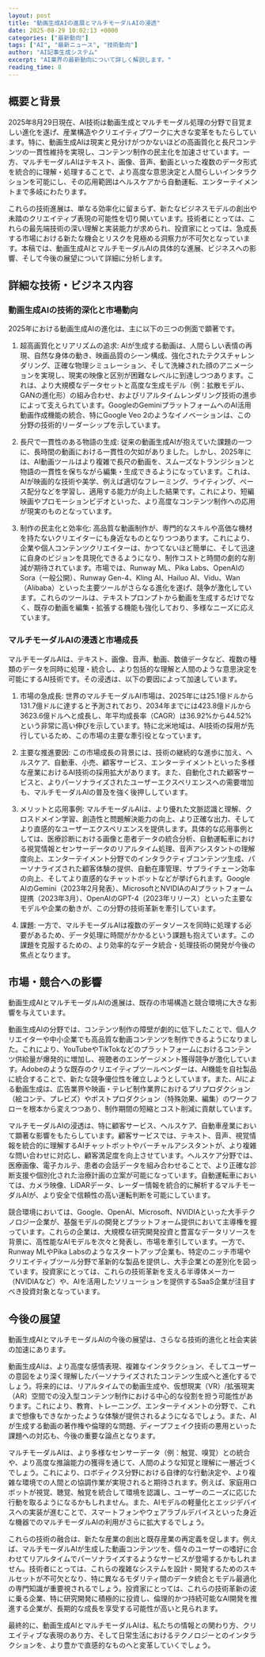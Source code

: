 ```yaml
---
layout: post
title: "動画生成AIの進展とマルチモーダルAIの浸透"
date: 2025-08-29 10:02:13 +0000
categories: ["最新動向"]
tags: ["AI", "最新ニュース", "技術動向"]
author: "AI記事生成システム"
excerpt: "AI業界の最新動向について詳しく解説します。"
reading_time: 8
---
```


## 概要と背景

2025年8月29日現在、AI技術は動画生成とマルチモーダル処理の分野で目覚ましい進化を遂げ、産業構造やクリエイティブワークに大きな変革をもたらしています。特に、動画生成AIは現実と見分けがつかないほどの高画質化と長尺コンテンツの一貫性維持を実現し、コンテンツ制作の民主化を加速させています。一方、マルチモーダルAIはテキスト、画像、音声、動画といった複数のデータ形式を統合的に理解・処理することで、より高度な意思決定と人間らしいインタラクションを可能にし、その応用範囲はヘルスケアから自動運転、エンターテイメントまで多岐にわたります。

これらの技術進展は、単なる効率化に留まらず、新たなビジネスモデルの創出や未踏のクリエイティブ表現の可能性を切り開いています。技術者にとっては、これらの最先端技術の深い理解と実装能力が求められ、投資家にとっては、急成長する市場における新たな機会とリスクを見極める洞察力が不可欠となっています。本稿では、動画生成AIとマルチモーダルAIの具体的な進展、ビジネスへの影響、そして今後の展望について詳細に分析します。

## 詳細な技術・ビジネス内容

### 動画生成AIの技術的深化と市場動向

2025年における動画生成AIの進化は、主に以下の三つの側面で顕著です。

1.  超高画質化とリアリズムの追求: AIが生成する動画は、人間らしい表情の再現、自然な身体の動き、映画品質のシーン構成、強化されたテクスチャレンダリング、正確な物理シミュレーション、そして洗練された顔のアニメーションを実現し、現実の映像と区別が困難なレベルに到達しつつあります。これは、より大規模なデータセットと高度な生成モデル（例：拡散モデル、GANの進化形）の組み合わせ、およびリアルタイムレンダリング技術の進歩によって支えられています。GoogleのGeminiプラットフォームへのAI活用動画作成機能の統合、特にGoogle Veo 2のようなイノベーションは、この分野の技術的リーダーシップを示しています。

2.  長尺で一貫性のある物語の生成: 従来の動画生成AIが抱えていた課題の一つに、長時間の動画における一貫性の欠如がありました。しかし、2025年には、AI動画ツールはより複雑で長尺の動画を、スムーズなトランジションと物語の一貫性を保ちながら編集・生成できるようになっています。これは、AIが映画的な技術や美学、例えば適切なフレーミング、ライティング、ペース配分などを学習し、適用する能力が向上した結果です。これにより、短編映画やプロモーションビデオといった、より高度なコンテンツ制作への応用が現実のものとなっています。

3.  制作の民主化と効率化: 高品質な動画制作が、専門的なスキルや高価な機材を持たないクリエイターにも身近なものとなりつつあります。これにより、企業や個人コンテンツクリエイターは、かつてないほど簡単に、そして迅速に自身のビジョンを具現化できるようになり、制作コストと時間の劇的な削減が期待されています。市場では、Runway ML、Pika Labs、OpenAIのSora（一般公開）、Runway Gen-4、Kling AI、Hailuo AI、Vidu、Wan（Alibaba）といった主要ツールがさらなる進化を遂げ、競争が激化しています。これらのツールは、テキストプロンプトから動画を生成するだけでなく、既存の動画を編集・拡張する機能も強化しており、多様なニーズに応えています。

### マルチモーダルAIの浸透と市場成長

マルチモーダルAIは、テキスト、画像、音声、動画、数値データなど、複数の種類のデータを同時に処理・統合し、より包括的な理解と人間のような意思決定を可能にするAI技術です。その浸透は、以下の要因によって加速しています。

1.  市場の急成長: 世界のマルチモーダルAI市場は、2025年には25.1億ドルから131.7億ドルに達すると予測されており、2034年までには423.8億ドルから3623.6億ドルへと成長し、年平均成長率（CAGR）は36.92%から44.52%という非常に高い伸びを示しています。特に北米地域は、AI技術の採用が先行しているため、この市場の主要な牽引役となっています。

2.  主要な推進要因: この市場成長の背景には、技術の継続的な進歩に加え、ヘルスケア、自動車、小売、顧客サービス、エンターテイメントといった多様な産業におけるAI技術の採用拡大があります。また、自動化された顧客サービスと、よりパーソナライズされたユーザーエクスペリエンスへの需要増加も、マルチモーダルAIの普及を強く後押ししています。

3.  メリットと応用事例: マルチモーダルAIは、より優れた文脈認識と理解、クロスドメイン学習、創造性と問題解決能力の向上、より正確な出力、そしてより直感的なユーザーエクスペリエンスを提供します。具体的な応用事例としては、医療診断における画像と患者データの統合分析、自動運転車における視覚情報とセンサーデータのリアルタイム処理、音声アシスタントの理解度向上、エンターテイメント分野でのインタラクティブコンテンツ生成、パーソナライズされた顧客体験の提供、自動在庫管理、サプライチェーン効率の向上、そしてより直感的なチャットボットなどが挙げられます。Google AIのGemini（2023年2月発表）、MicrosoftとNVIDIAのAIプラットフォーム提携（2023年3月）、OpenAIのGPT-4（2023年リリース）といった主要なモデルや企業の動きが、この分野の技術革新を牽引しています。

4.  課題: 一方で、マルチモーダルAIは複数のデータソースを同時に処理する必要があるため、データ処理に時間がかかるという課題も抱えています。この課題を克服するための、より効率的なデータ統合・処理技術の開発が今後の焦点となります。

## 市場・競合への影響

動画生成AIとマルチモーダルAIの進展は、既存の市場構造と競合環境に大きな影響を与えています。

動画生成AIの分野では、コンテンツ制作の障壁が劇的に低下したことで、個人クリエイターや中小企業でも高品質な動画コンテンツを制作できるようになりました。これにより、YouTubeやTikTokなどのプラットフォームにおけるコンテンツ供給量が爆発的に増加し、視聴者のエンゲージメント獲得競争が激化しています。Adobeのような既存のクリエイティブツールベンダーは、AI機能を自社製品に統合することで、新たな競争優位性を確立しようとしています。また、AIによる動画生成は、広告業界や映画・テレビ制作業界におけるプリプロダクション（絵コンテ、プレビズ）やポストプロダクション（特殊効果、編集）のワークフローを根本から変えつつあり、制作期間の短縮とコスト削減に貢献しています。

マルチモーダルAIの浸透は、特に顧客サービス、ヘルスケア、自動車産業において顕著な影響をもたらしています。顧客サービスでは、テキスト、音声、視覚情報を統合的に理解するAIチャットボットやバーチャルアシスタントが、より複雑な問い合わせに対応し、顧客満足度を向上させています。ヘルスケア分野では、医療画像、電子カルテ、患者の会話データを組み合わせることで、より正確な診断支援や個別化された治療計画の立案が可能になっています。自動運転車においては、カメラ映像、LiDARデータ、レーダー情報を統合的に解析するマルチモーダルAIが、より安全で信頼性の高い運転判断を可能にしています。

競合環境においては、Google、OpenAI、Microsoft、NVIDIAといった大手テクノロジー企業が、基盤モデルの開発とプラットフォーム提供において主導権を握っています。これらの企業は、大規模な研究開発投資と豊富なデータリソースを背景に、高性能なAIモデルを次々と発表し、市場を牽引しています。一方で、Runway MLやPika Labsのようなスタートアップ企業も、特定のニッチ市場やクリエイティブツール分野で革新的な製品を提供し、大手企業との差別化を図っています。投資家にとっては、これらの技術革新を支える半導体メーカー（NVIDIAなど）や、AIを活用したソリューションを提供するSaaS企業が注目すべき投資対象となっています。

## 今後の展望

動画生成AIとマルチモーダルAIの今後の展望は、さらなる技術的進化と社会実装の加速にあります。

動画生成AIは、より高度な感情表現、複雑なインタラクション、そしてユーザーの意図をより深く理解したパーソナライズされたコンテンツ生成へと進化するでしょう。将来的には、リアルタイムでの動画生成や、仮想現実（VR）/拡張現実（AR）空間での没入型コンテンツ制作における中心的な役割を担う可能性があります。これにより、教育、トレーニング、エンターテイメントの分野で、これまで想像もできなかったような体験が提供されるようになるでしょう。また、AIが生成する動画の著作権や倫理的な問題、ディープフェイク技術の悪用といった課題への対応も、今後の重要な論点となります。

マルチモーダルAIは、より多様なセンサーデータ（例：触覚、嗅覚）との統合や、より高度な推論能力の獲得を通じて、人間のような知覚と理解に一層近づくでしょう。これにより、ロボティクス分野における自律的な行動決定や、より複雑な環境での人間との協調作業が実現されると期待されます。例えば、家庭用ロボットが視覚、聴覚、触覚を統合して環境を認識し、ユーザーのニーズに応じた行動を取るようになるかもしれません。また、AIモデルの軽量化とエッジデバイスへの実装が進むことで、スマートフォンやウェアラブルデバイスといった身近な機器でのマルチモーダルAIの利用がさらに拡大するでしょう。

これらの技術の融合は、新たな産業の創出と既存産業の再定義を促します。例えば、マルチモーダルAIが生成した動画コンテンツを、個々のユーザーの嗜好に合わせてリアルタイムでパーソナライズするようなサービスが登場するかもしれません。技術者にとっては、これらの複雑なシステムを設計・開発するためのスキルセットが不可欠となり、特に異なるモダリティ間のデータ統合とモデル最適化の専門知識が重要視されるでしょう。投資家にとっては、これらの技術革新の波に乗る企業、特に研究開発に積極的に投資し、倫理的かつ持続可能なAI開発を推進する企業が、長期的な成長を享受する可能性が高いと見られます。

最終的に、動画生成AIとマルチモーダルAIは、私たちの情報との関わり方、クリエイティブな表現のあり方、そして日常生活におけるテクノロジーとのインタラクションを、より豊かで直感的なものへと変革していくでしょう。
